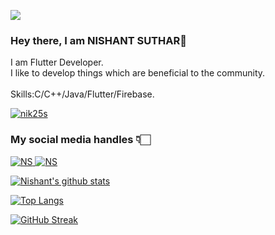 ![](https://visitor-badge.glitch.me/badge?page_id=nik25s.nik25s)
<br />


### Hey there, I am NISHANT SUTHAR👋
I am Flutter Developer.
<br>
I like to develop things which are beneficial to the community.
<br>
<br>
Skills:C/C++/Java/Flutter/Firebase.
<br>
<p align="left"> <a href="https://github.com/ryo-ma/github-profile-trophy"><img src="https://github-profile-trophy.vercel.app/?username=nik25s" alt="nik25s" /></a> </p>

### My social media handles  👇🏻

<a href="https://www.linkedin.com/in/nishant-suthar-302100215/">![NS](https://img.shields.io/badge/-LinkedIn-0e76a8?style=plastic&logo=linkedIn) </a>
<a href="https://twitter.com/NishantSuthar20">![NS](https://img.shields.io/badge/-Twitter-1DA1F2?style=plastic&logo=Twitter) </a>

[![Nishant's github stats](https://github-readme-stats.vercel.app/api?username=nik25s)](https://github.com/nik25s/github-readme-stats)

[![Top Langs](https://github-readme-stats.vercel.app/api/top-langs/?username=nik25s&layout=compact)](https://github.com/nik25s/github-readme-stats)

[![GitHub Streak](https://github-readme-streak-stats.herokuapp.com?user=nik25s&theme=buefy)](https://git.io/streak-stats)
